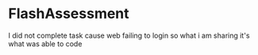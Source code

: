 # FlashAssessment
I did not complete task cause web failing to login so 
what i am sharing it's what was able to code
